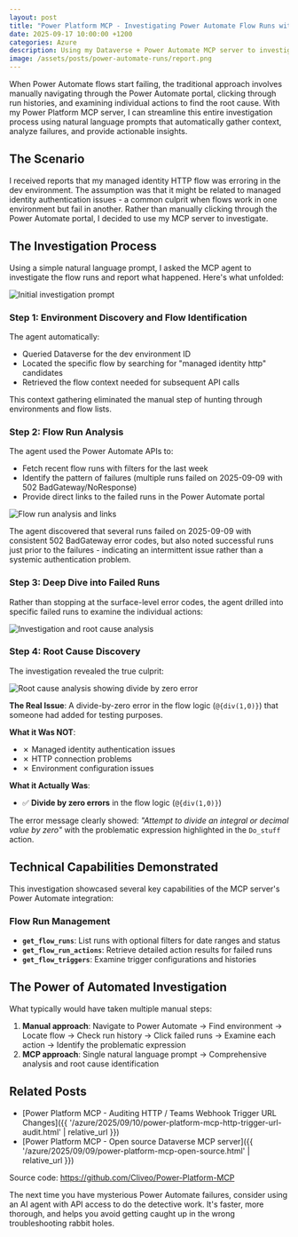 ```yaml
---
layout: post
title: "Power Platform MCP - Investigating Power Automate Flow Runs with AI"
date: 2025-09-17 10:00:00 +1200
categories: Azure
description: Using my Dataverse + Power Automate MCP server to investigate failed flow runs, perform root cause analysis, and identify the real issues behind Power Automate failures.
image: /assets/posts/power-automate-runs/report.png
---
```


When Power Automate flows start failing, the traditional approach involves manually navigating through the Power Automate portal, clicking through run histories, and examining individual actions to find the root cause. With my Power Platform MCP server, I can streamline this entire investigation process using natural language prompts that automatically gather context, analyze failures, and provide actionable insights.

## The Scenario

I received reports that my managed identity HTTP flow was erroring in the dev environment. The assumption was that it might be related to managed identity authentication issues - a common culprit when flows work in one environment but fail in another. Rather than manually clicking through the Power Automate portal, I decided to use my MCP server to investigate.

## The Investigation Process

Using a simple natural language prompt, I asked the MCP agent to investigate the flow runs and report what happened. Here's what unfolded:

![Initial investigation prompt](/assets/posts/power-automate-runs/prompt.png)

### Step 1: Environment Discovery and Flow Identification

The agent automatically:
- Queried Dataverse for the dev environment ID
- Located the specific flow by searching for "managed identity http" candidates
- Retrieved the flow context needed for subsequent API calls

This context gathering eliminated the manual step of hunting through environments and flow lists.

### Step 2: Flow Run Analysis

The agent used the Power Automate APIs to:
- Fetch recent flow runs with filters for the last week
- Identify the pattern of failures (multiple runs failed on 2025-09-09 with 502 BadGateway/NoResponse)
- Provide direct links to the failed runs in the Power Automate portal

![Flow run analysis and links](/assets/posts/power-automate-runs/links.png)

The agent discovered that several runs failed on 2025-09-09 with consistent 502 BadGateway error codes, but also noted successful runs just prior to the failures - indicating an intermittent issue rather than a systemic authentication problem.

### Step 3: Deep Dive into Failed Runs

Rather than stopping at the surface-level error codes, the agent drilled into specific failed runs to examine the individual actions:

![Investigation and root cause analysis](/assets/posts/power-automate-runs/investigate.png)

### Step 4: Root Cause Discovery

The investigation revealed the true culprit:

![Root cause analysis showing divide by zero error](/assets/posts/power-automate-runs/report.png)

**The Real Issue**: A divide-by-zero error in the flow logic (`@{div(1,0)}`) that someone had added for testing purposes.

**What it Was NOT**: 
- ✗ Managed identity authentication issues
- ✗ HTTP connection problems  
- ✗ Environment configuration issues

**What it Actually Was**:
- ✅ **Divide by zero errors** in the flow logic (`@{div(1,0)}`)

The error message clearly showed: *"Attempt to divide an integral or decimal value by zero"* with the problematic expression highlighted in the `Do_stuff` action.

## Technical Capabilities Demonstrated

This investigation showcased several key capabilities of the MCP server's Power Automate integration:

### Flow Run Management
- **`get_flow_runs`**: List runs with optional filters for date ranges and status
- **`get_flow_run_actions`**: Retrieve detailed action results for failed runs
- **`get_flow_triggers`**: Examine trigger configurations and histories

## The Power of Automated Investigation

What typically would have taken multiple manual steps:

1. **Manual approach**: Navigate to Power Automate → Find environment → Locate flow → Check run history → Click failed runs → Examine each action → Identify the problematic expression
2. **MCP approach**: Single natural language prompt → Comprehensive analysis and root cause identification


## Related Posts

- [Power Platform MCP - Auditing HTTP / Teams Webhook Trigger URL Changes]({{ '/azure/2025/09/10/power-platform-mcp-http-trigger-url-audit.html' | relative_url }})
- [Power Platform MCP - Open source Dataverse MCP server]({{ '/azure/2025/09/09/power-platform-mcp-open-source.html' | relative_url }})

Source code: <https://github.com/Cliveo/Power-Platform-MCP>

The next time you have mysterious Power Automate failures, consider using an AI agent with API access to do the detective work. It's faster, more thorough, and helps you avoid getting caught up in the wrong troubleshooting rabbit holes.